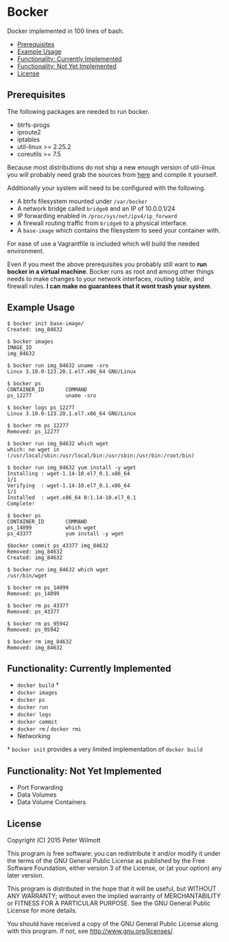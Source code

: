# Bocker
Docker implemented in 100 lines of bash.

  * [Prerequisites](#prerequisites)
  * [Example Usage](#example-usage)
  * [Functionality: Currently Implemented](#functionality-currently-implemented)
  * [Functionality: Not Yet Implemented](#functionality-not-yet-implemented)
  * [License](#license)

## Prerequisites

The following packages are needed to run bocker.

* btrfs-progs
* iproute2
* iptables
* util-linux >= 2.25.2
* coreutils >= 7.5

Because most distributions do not ship a new enough version of util-linux you will probably need grab the sources from [here](https://www.kernel.org/pub/linux/utils/util-linux/v2.25/) and compile it yourself.

Additionally your system will need to be configured with the following.

* A btrfs filesystem mounted under `/var/bocker`
* A network bridge called `bridge0` and an IP of 10.0.0.1/24
* IP forwarding enabled in `/proc/sys/net/ipv4/ip_forward`
* A firewall routing traffic from `bridge0` to a physical interface.
* A `base-image` which contains the filesystem to seed your container with.

For ease of use a Vagrantfile is included which will build the needed environment.

Even if you meet the above prerequisites you probably still want to **run bocker in a virtual machine**. Bocker runs as root and among other things needs to make changes to your network interfaces, routing table, and firewall rules. **I can make no guarantees that it wont trash your system**.

## Example Usage

```
$ bocker init base-image/
Created: img_84632

$ bocker images
IMAGE_ID
img_84632

$ bocker run img_84632 uname -sro
Linux 3.10.0-123.20.1.el7.x86_64 GNU/Linux

$ bocker ps
CONTAINER_ID       COMMAND
ps_12277           uname -sro

$ bocker logs ps_12277
Linux 3.10.0-123.20.1.el7.x86_64 GNU/Linux

$ bocker rm ps_12277
Removed: ps_12277

$ bocker run img_84632 which wget
which: no wget in (/usr/local/sbin:/usr/local/bin:/usr/sbin:/usr/bin:/root/bin)

$ bocker run img_84632 yum install -y wget
Installing : wget-1.14-10.el7_0.1.x86_64                                  1/1
Verifying  : wget-1.14-10.el7_0.1.x86_64                                  1/1
Installed  : wget.x86_64 0:1.14-10.el7_0.1
Complete!

$ bocker ps
CONTAINER_ID       COMMAND
ps_14099           which wget
ps_43377           yum install -y wget

$bocker commit ps_43377 img_84632
Removed: img_84632
Created: img_84632

$ bocker run img_84632 which wget
/usr/bin/wget

$ bocker rm ps_14099
Removed: ps_14099

$ bocker rm ps_43377
Removed: ps_43377

$ bocker rm ps_95942
Removed: ps_95942

$ bocker rm img_84632
Removed: img_84632
```

## Functionality: Currently Implemented

* `docker build` †
* `docker images`
* `docker ps`
* `docker run`
* `docker logs`
* `docker commit`
* `docker rm` / `docker rmi`
* Networking

† `bocker init` provides a very limited implementation of `docker build`

## Functionality: Not Yet Implemented

* Port Forwarding
* Data Volumes
* Data Volume Containers

## License

Copyright (C) 2015 Peter Wilmott

This program is free software: you can redistribute it and/or modify
it under the terms of the GNU General Public License as published by
the Free Software Foundation, either version 3 of the License, or
(at your option) any later version.

This program is distributed in the hope that it will be useful,
but WITHOUT ANY WARRANTY; without even the implied warranty of
MERCHANTABILITY or FITNESS FOR A PARTICULAR PURPOSE.  See the
GNU General Public License for more details.

You should have received a copy of the GNU General Public License
along with this program.  If not, see <http://www.gnu.org/licenses/>.
